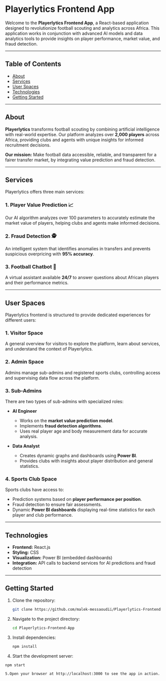 # Playerlytics Frontend App

Welcome to the **Playerlytics Frontend App**, a React-based application designed to revolutionize football scouting and analytics across Africa. This application works in conjunction with advanced AI models and data analytics tools to provide insights on player performance, market value, and fraud detection.

---

## Table of Contents

- [About](#about)
- [Services](#services)
- [User Spaces](#user-spaces)
- [Technologies](#technologies)
- [Getting Started](#getting-started)

---

## About

**Playerlytics** transforms football scouting by combining artificial intelligence with real-world expertise. Our platform analyzes over **2,000 players** across Africa, providing clubs and agents with unique insights for informed recruitment decisions.  

**Our mission:** Make football data accessible, reliable, and transparent for a fairer transfer market, by integrating value prediction and fraud detection.

---

## Services

Playerlytics offers three main services:

### 1. Player Value Prediction 📈
Our AI algorithm analyzes over 100 parameters to accurately estimate the market value of players, helping clubs and agents make informed decisions.

### 2. Fraud Detection 🕵️
An intelligent system that identifies anomalies in transfers and prevents suspicious overpricing with **95% accuracy**.

### 3. Football Chatbot 🤖
A virtual assistant available **24/7** to answer questions about African players and their performance metrics.

---

## User Spaces

Playerlytics frontend is structured to provide dedicated experiences for different users:

### 1. Visitor Space
A general overview for visitors to explore the platform, learn about services, and understand the context of Playerlytics.

### 2. Admin Space
Admins manage sub-admins and registered sports clubs, controlling access and supervising data flow across the platform.

### 3. Sub-Admins
There are two types of sub-admins with specialized roles:

- **AI Engineer**
  - Works on the **market value prediction model**.
  - Implements **fraud detection algorithms**.
  - Uses real player age and body measurement data for accurate analysis.

- **Data Analyst**
  - Creates dynamic graphs and dashboards using **Power BI**.
  - Provides clubs with insights about player distribution and general statistics.

### 4. Sports Club Space
Sports clubs have access to:

- Prediction systems based on **player performance per position**.
- Fraud detection to ensure fair assessments.
- Dynamic **Power BI dashboards** displaying real-time statistics for each player and club performance.

---

## Technologies

- **Frontend:** React.js  
- **Styling:** CSS  
- **Visualization:** Power BI (embedded dashboards)  
- **Integration:** API calls to backend services for AI predictions and fraud detection  

---

## Getting Started

1. Clone the repository:  
   ```bash
   git clone https://github.com/malek-messaoudii/Playerlytics-Frontend-App.git

2. Navigate to the project directory:  
   ```bash
   cd Playerlytics-Frontend-App

3. Install dependencies:  
   ```bash
   npm install
   
 4. Start the development server:  
   ```bash
   npm start

 5.Open your browser at http://localhost:3000 to see the app in action.
  
